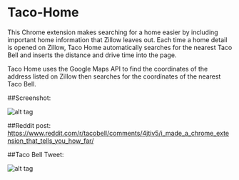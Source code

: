 # Taco-Home
This Chrome extension makes searching for a home easier by including important home information that Zillow leaves out. Each time a home detail is opened on Zillow, Taco Home automatically searches for the nearest Taco Bell and inserts the distance and drive time into the page.

Taco Home uses the Google Maps API to find the coordinates of the address listed on Zillow then searches for the coordinates of the nearest Taco Bell. 

##Screenshot:

![alt tag](https://raw.githubusercontent.com/adam-tylr/Taco-Home/master/screenshot.png)

##Reddit post:
https://www.reddit.com/r/tacobell/comments/4jtiv5/i_made_a_chrome_extension_that_tells_you_how_far/

##Taco Bell Tweet:

![alt tag](https://raw.githubusercontent.com/adam-tylr/Taco-Home/master/tweet.jpg)
